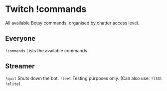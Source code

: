 # Twitch !commands

All available Betsy commands, organised by chatter access level.

## Everyone

`!commands` Lists the available commands.

## Streamer

`!quit` Shuts down the bot.
`!leet` Testing purposes only. (Can also use: `!l33t` `!elite`)